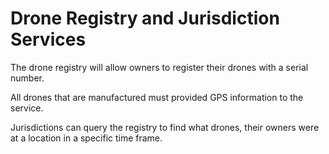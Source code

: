 # Drone Registry and Jurisdiction Services

The drone registry will allow owners to register their drones with a serial number.

All drones that are manufactured must provided GPS information to the service.

Jurisdictions can query the registry to find what drones, their owners were at a location in a specific time frame.
